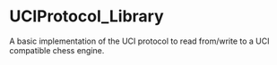# UCIProtocol_Library
A basic implementation of the UCI protocol to read from/write to a UCI compatible chess engine.
